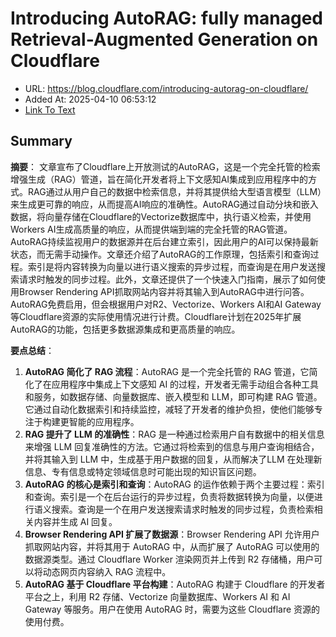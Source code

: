 # Introducing AutoRAG: fully managed Retrieval-Augmented Generation on Cloudflare
- URL: https://blog.cloudflare.com/introducing-autorag-on-cloudflare/
- Added At: 2025-04-10 06:53:12
- [Link To Text](2025-04-10-introducing-autorag-fully-managed-retrieval-augmented-generation-on-cloudflare_raw.md)

## Summary
**摘要**：
文章宣布了Cloudflare上开放测试的AutoRAG，这是一个完全托管的检索增强生成（RAG）管道，旨在简化开发者将上下文感知AI集成到应用程序中的方式。RAG通过从用户自己的数据中检索信息，并将其提供给大型语言模型（LLM）来生成更可靠的响应，从而提高AI响应的准确性。AutoRAG通过自动分块和嵌入数据，将向量存储在Cloudflare的Vectorize数据库中，执行语义检索，并使用Workers AI生成高质量的响应，从而提供端到端的完全托管的RAG管道。AutoRAG持续监视用户的数据源并在后台建立索引，因此用户的AI可以保持最新状态，而无需手动操作。文章还介绍了AutoRAG的工作原理，包括索引和查询过程。索引是将内容转换为向量以进行语义搜索的异步过程，而查询是在用户发送搜索请求时触发的同步过程。此外，文章还提供了一个快速入门指南，展示了如何使用Browser Rendering API抓取网站内容并将其输入到AutoRAG中进行问答。AutoRAG免费启用，但会根据用户对R2、Vectorize、Workers AI和AI Gateway等Cloudflare资源的实际使用情况进行计费。Cloudflare计划在2025年扩展AutoRAG的功能，包括更多数据源集成和更高质量的响应。

**要点总结**：

1.  **AutoRAG 简化了 RAG 流程**：AutoRAG 是一个完全托管的 RAG 管道，它简化了在应用程序中集成上下文感知 AI 的过程，开发者无需手动组合各种工具和服务，如数据存储、向量数据库、嵌入模型和 LLM，即可构建 RAG 管道。它通过自动化数据索引和持续监控，减轻了开发者的维护负担，使他们能够专注于构建更智能的应用程序。
2.  **RAG 提升了 LLM 的准确性**：RAG 是一种通过检索用户自有数据中的相关信息来增强 LLM 回复准确性的方法。它通过将检索到的信息与用户查询相结合，并将其输入到 LLM 中，生成基于用户数据的回复，从而解决了LLM 在处理新信息、专有信息或特定领域信息时可能出现的知识盲区问题。
3.  **AutoRAG 的核心是索引和查询**：AutoRAG 的运作依赖于两个主要过程：索引和查询。索引是一个在后台运行的异步过程，负责将数据转换为向量，以便进行语义搜索。查询是一个在用户发送搜索请求时触发的同步过程，负责检索相关内容并生成 AI 回复。
4.  **Browser Rendering API 扩展了数据源**：Browser Rendering API 允许用户抓取网站内容，并将其用于 AutoRAG 中，从而扩展了 AutoRAG 可以使用的数据源类型。通过 Cloudflare Worker 渲染网页并上传到 R2 存储桶，用户可以将动态网页内容纳入 RAG 流程中。
5.  **AutoRAG 基于 Cloudflare 平台构建**：AutoRAG 构建于 Cloudflare 的开发者平台之上，利用 R2 存储、Vectorize 向量数据库、Workers AI 和 AI Gateway 等服务。用户在使用 AutoRAG 时，需要为这些 Cloudflare 资源的使用付费。

